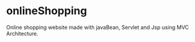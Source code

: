 # onlineShopping
Online shopping website made with javaBean, Servlet and Jsp using MVC Architecture.
